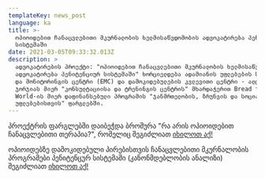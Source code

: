 ```yaml
---
templateKey: news_post
language: ka
title: >-
  ოპიოიდებით ჩანაცვლებითი მკურნალობის ხელმისაწვდომობის ადვოკატირება პენიტენციურ
  სისტემაში
date: 2021-03-05T09:33:32.013Z
description: >
  ადვოკატირების პროექტი: "ოპიოიდებით ჩანაცვლებითი მკურნალობის ხელმისაწვდომობის
  ადვოკატირება პენიტენციურ სისტემაში" ხორციელდება ადამიანის უფლებების სწავლებისა
  და მონიტორინგის ცენტრი (EMC) და დამოკიდებულების კვლევითი ცენტრი - ალტერნატივა
  ჯორჯიას მიერ "კონსულტაციისა და ტრენინგის ცენტრის" მხარდაჭერით Bread for the
  World-ის მიერ დაფინანსებული პროგრამის "ჯანმრთელობის, ზრუნვის და სოციალური
  უფლებებისთვის" ფარგლებში.
---
```

პროექტრის ფარგლებში დაიბეჭდა ბროშურა "რა არის ოპიოიდებით ჩანაცვლებითი თერაპია?", რომელიც შეგიძლიათ [იხილოთ  აქ!](https://altgeorgia.ge/media/uploads/broshura-opioidebi-new.pdf)

ოპიოიდებზე დამოკიდებული პირებისთვის ჩანაცვლებითი მკურნალობის პროგრამები პენიტენცურ სისტემაში (კანონმდებლობის ანალიზი) შეგიძლიათ [იხილოთ აქ!](https://emc.org.ge/uploads/products/pdf/%E1%83%99%E1%83%90%E1%83%9C%E1%83%9D%E1%83%9C%E1%83%9B%E1%83%93%E1%83%94%E1%83%91%E1%83%9A%E1%83%9D%E1%83%91%E1%83%98%E1%83%A1_%E1%83%90%E1%83%9C%E1%83%90%E1%83%9A%E1%83%98%E1%83%96%E1%83%98_(1)_1614586790.pdf)
